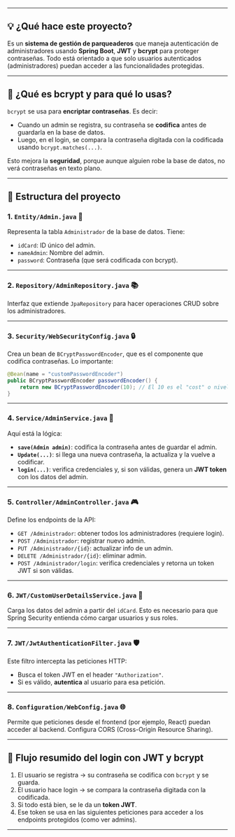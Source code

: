 
---

## 💡 ¿Qué hace este proyecto?

Es un **sistema de gestión de parqueaderos** que maneja autenticación de administradores usando **Spring Boot**, **JWT** y **bcrypt** para proteger contraseñas. Todo está orientado a que solo usuarios autenticados (administradores) puedan acceder a las funcionalidades protegidas.

---

## 🔐 ¿Qué es bcrypt y para qué lo usas?

`bcrypt` se usa para **encriptar contraseñas**. Es decir:
- Cuando un admin se registra, su contraseña se **codifica** antes de guardarla en la base de datos.
- Luego, en el login, se compara la contraseña digitada con la codificada usando `bcrypt.matches(...)`.

Esto mejora la **seguridad**, porque aunque alguien robe la base de datos, no verá contraseñas en texto plano.

---

## 🧱 Estructura del proyecto

### 1. `Entity/Admin.java` 📄
Representa la tabla `Administrador` de la base de datos. Tiene:
- `idCard`: ID único del admin.
- `nameAdmin`: Nombre del admin.
- `password`: Contraseña (que será codificada con bcrypt).

---

### 2. `Repository/AdminRepository.java` 📚
Interfaz que extiende `JpaRepository` para hacer operaciones CRUD sobre los administradores.

---

### 3. `Security/WebSecurityConfig.java` 🔒
Crea un bean de `BCryptPasswordEncoder`, que es el componente que codifica contraseñas. Lo importante:

```java
@Bean(name = "customPasswordEncoder")
public BCryptPasswordEncoder passwordEncoder() {
    return new BCryptPasswordEncoder(10); // El 10 es el "cost" o nivel de seguridad
}
```

---

### 4. `Service/AdminService.java` 🧠
Aquí está la lógica:
- **`save(Admin admin)`**: codifica la contraseña antes de guardar el admin.
- **`Update(...)`**: si llega una nueva contraseña, la actualiza y la vuelve a codificar.
- **`login(...)`**: verifica credenciales y, si son válidas, genera un **JWT token** con los datos del admin.

---

### 5. `Controller/AdminController.java` 🎮
Define los endpoints de la API:
- `GET /Administrador`: obtener todos los administradores (requiere login).
- `POST /Administrador`: registrar nuevo admin.
- `PUT /Administrador/{id}`: actualizar info de un admin.
- `DELETE /Administrador/{id}`: eliminar admin.
- `POST /Administrador/login`: verifica credenciales y retorna un token JWT si son válidas.

---

### 6. `JWT/CustomUserDetailsService.java` 🔑
Carga los datos del admin a partir del `idCard`. Esto es necesario para que Spring Security entienda cómo cargar usuarios y sus roles.

---

### 7. `JWT/JwtAuthenticationFilter.java` 🛡️
Este filtro intercepta las peticiones HTTP:
- Busca el token JWT en el header `"Authorization"`.
- Si es válido, **autentica** al usuario para esa petición.

---

### 8. `Configuration/WebConfig.java` 🌐
Permite que peticiones desde el frontend (por ejemplo, React) puedan acceder al backend. Configura CORS (Cross-Origin Resource Sharing).

---

## 🔁 Flujo resumido del login con JWT y bcrypt

1. El usuario se registra → su contraseña se codifica con `bcrypt` y se guarda.
2. El usuario hace login → se compara la contraseña digitada con la codificada.
3. Si todo está bien, se le da un **token JWT**.
4. Ese token se usa en las siguientes peticiones para acceder a los endpoints protegidos (como ver admins).

---

